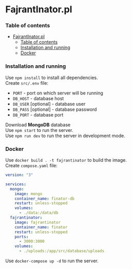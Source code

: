 # FajrantInator.pl
### Table of contents
- [FajrantInator.pl](#fajrantinatorpl)
    - [Table of contents](#table-of-contents)
    - [Installation and running](#installation-and-running)
    - [Docker](#docker)

### Installation and running
Use `npm install` to install all dependencies.  
Create `src/.env` file:   
* `PORT` - port on which server will be running  
* `DB_HOST` - database host   
* `DB_USER` [optional] - database user
* `DB_PASS` [optional] - database password  
* `DB_PORT` - database port

Download **MongoDB** database  
Use `npm start` to run the server.  
Use `npm run dev` to run the server in development mode.

### Docker
Use `docker build . -t fajrantinator` to build the image.  
Create `compose.yaml` file:
```yaml
version: "3"

services:
  mongo:
    image: mongo
    container_name: finator-db
    restart: unless-stopped
    volumes:
      - ./data:/data/db
  fajrantinator:
    image: fajrantinator
    container_name: finator
    restart: unless-stopped
    ports:
      - 3000:3000
    volumes:
      - ./uploads:/app/src/database/uploads
```

Use `docker-compose up -d` to run the server.
